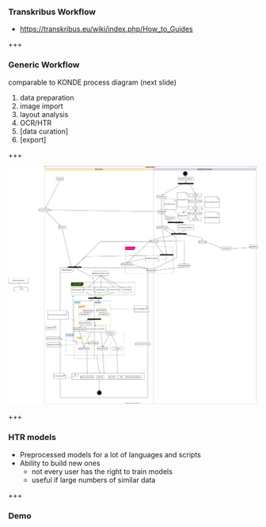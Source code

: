 ### Transkribus Workflow

* https://transkribus.eu/wiki/index.php/How_to_Guides

+++

### Generic Workflow

comparable to KONDE process diagram (next slide)

1. data preparation
2. image import
3. layout analysis
4. OCR/HTR
5. [data curation]
6. [export]

+++

![Process Diagram](images/Prozessdiagramm-Digitalisierung-G2.svg)


+++

### HTR models

* Preprocessed models for a lot of languages and scripts
* Ability to build new ones
    * not every user has the right to train models
    * useful if large numbers of similar data

+++

### Demo
